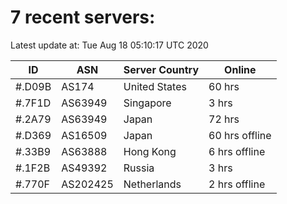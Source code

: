 # 7 recent servers:

Latest update at: Tue Aug 18 05:10:17 UTC 2020

| ID | ASN | Server Country | Online |
| -- | --- | -------------- | ------ |
| #.D09B | AS174 | United States | 60 hrs |
| #.7F1D | AS63949 | Singapore | 3 hrs |
| #.2A79 | AS63949 | Japan | 72 hrs |
| #.D369 | AS16509 | Japan | 60 hrs offline |
| #.33B9 | AS63888 | Hong Kong | 6 hrs offline |
| #.1F2B | AS49392 | Russia | 3 hrs |
| #.770F | AS202425 | Netherlands | 2 hrs offline |

